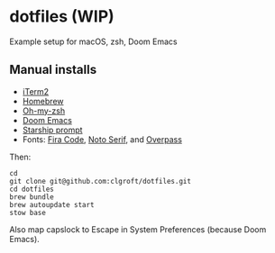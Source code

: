 # dotfiles (WIP)
Example setup for macOS, zsh, Doom Emacs

## Manual installs

* [iTerm2](https://iterm2.com/)
* [Homebrew](https://brew.sh/)
* [Oh-my-zsh](https://github.com/robbyrussell/oh-my-zsh)
* [Doom Emacs](https://github.com/hlissner/doom-emacs)
* [Starship prompt](https://starship.rs/)
* Fonts: [Fira Code](https://fonts.google.com/specimen/Fira+Code), [Noto Serif](https://fonts.google.com/noto/specimen/Noto+Serif), and [Overpass](https://fonts.google.com/noto/specimen/Noto+Serif)

Then:
```
cd
git clone git@github.com:clgroft/dotfiles.git
cd dotfiles
brew bundle
brew autoupdate start
stow base
```
Also map capslock to Escape in System Preferences (because Doom Emacs).
